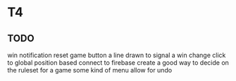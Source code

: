 # T4

## TODO
win notification
reset game button
a line drawn to signal a win
change click to global position based
connect to firebase
create a good way to decide on the ruleset for a game
some kind of menu
allow for undo